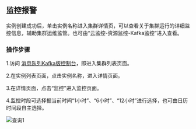 ## 监控报警
实例创建成功后，单击实例名称进入集群详情页，可以查看关于集群运行的详细监控信息，辅助集群运维监管。也可由“云监控-资源监控-Kafka监控”进入查看。</br>

### 操作步骤
1.访问 [消息队列Kafka版控制台](https://kafka-console-stag.jdcloud.com/list)，即进入集群列表页面。</br>

2.在实例列表页面，点击实例名称，进入详情页面。</br>

3.在详情页面，点击“监控”进入监控页面。</br>

4.监控时段可选择据当前时间“1小时”、“6小时”、“12小时”进行选择，也可由日历时间段自主选择。</br>

![查询1](https://github.com/jdcloudcom/cn/blob/Kafka/image/Internet-Middleware/JCS-for-Kafka/监控.png)
